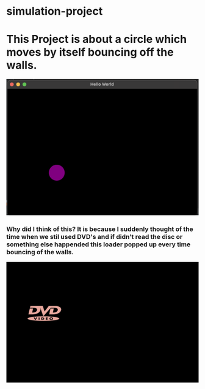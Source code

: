 # simulation-project
<h1>This Project is about a circle which moves by itself bouncing off the walls.</h1>

<img src="img/Screen Shot 2021-11-16 at 4.36.30 AM.png" alt="Screenshot of the app">

<h3>Why did I think of this? It is because I suddenly thought of the time when we stil used DVD's and if didn't read the disc or something else happended this loader popped up every time bouncing of the walls.</h3>

<img src="dvd.png" alt="DVD loader">
